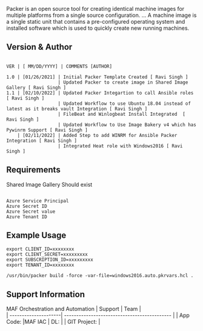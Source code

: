 

Packer is an open source tool for creating identical machine images for multiple platforms from a single source configuration. ... A machine image is a single static unit that contains a pre-configured operating system and installed software which is used to quickly create new running machines.

Version & Author
----------------

```

VER | [ MM/DD/YYYY] | COMMENTS [AUTHOR]

1.0 | [01/26/2021] | Initial Packer Template Created [ Ravi Singh ]
                   | Updated Packer to create image in Shared Image Gallery [ Ravi Singh ] 
1.1 | [02/10/2022] | Updated Packer Integartion to call Ansible roles [ Ravi Singh ]
                   | Updated Workflow to use Ubuntu 18.04 instead of latest as it breaks vault Integration [ Ravi Singh ]
                   | FileBeat and Winlogbeat Install Integrated  [ Ravi Singh ]
                   | Updated Workflow to Use Image Bakery v4 which has Pywinrm Support [ Ravi Singh ]
    | [02/11/2022] | Added Step to add WINRM for Ansible Packer Integration [ Ravi Singh ]
                   | Integrated Heat role with Windows2016 [ Ravi Singh ]
```

Requirements
------------
Shared Image Gallery Should exist 

```

Azure Service Principal
Azure Secret ID
Azure Secret value 
Azure Tenant ID
```

Example Usage
-------------

```
export CLIENT_ID=xxxxxxxx
export CLIENT_SECRET=xxxxxxxxx
export SUBSCRIPTION_ID=xxxxxxxxx
export TENANT_ID=xxxxxxxx

/usr/bin/packer build -force -var-file=windows2016.auto.pkrvars.hcl .

```

Support Information
-------------------

MAF Orchestration and Automation
| Support                                      | Team                                                                                                                                      |        
| ---------------------| -------------------------------------------- |
| App Code:                              |MAF IAC
| DL:                  |
| GIT Project:         |
